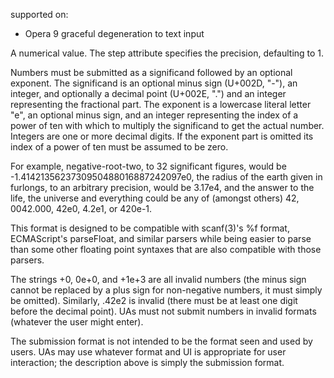 supported on:
- Opera 9
graceful degeneration to text input

A numerical value. The step attribute specifies the precision, defaulting to 1.

Numbers must be submitted as a significand followed by an optional exponent. The significand is an optional minus sign (U+002D, "-"), an integer, and optionally a decimal point (U+002E, ".") and an integer representing the fractional part. The exponent is a lowercase literal letter "e", an optional minus sign, and an integer representing the index of a power of ten with which to multiply the significand to get the actual number. Integers are one or more decimal digits. If the exponent part is omitted its index of a power of ten must be assumed to be zero.

For example, negative-root-two, to 32 significant figures, would be -1.4142135623730950488016887242097e0, the radius of the earth given in furlongs, to an arbitrary precision, would be 3.17e4, and the answer to the life, the universe and everything could be any of (amongst others) 42, 0042.000, 42e0, 4.2e1, or 420e-1.

This format is designed to be compatible with scanf(3)'s %f format, ECMAScript's parseFloat, and similar parsers while being easier to parse than some other floating point syntaxes that are also compatible with those parsers.

The strings +0, 0e+0, and +1e+3 are all invalid numbers (the minus sign cannot be replaced by a plus sign for non-negative numbers, it must simply be omitted). Similarly, .42e2 is invalid (there must be at least one digit before the decimal point). UAs must not submit numbers in invalid formats (whatever the user might enter).

The submission format is not intended to be the format seen and used by users. UAs may use whatever format and UI is appropriate for user interaction; the description above is simply the submission format.